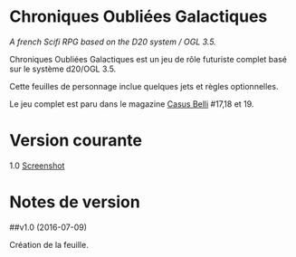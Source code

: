 # Chroniques Oubli&eacute;es Galactiques

_A french Scifi RPG based on the D20 system / OGL 3.5._

Chroniques Oubli&eacute;es Galactiques est un jeu de r&ocirc;le futuriste complet bas&eacute; sur le syst&egrave;me d20/OGL 3.5.

Cette feuilles de personnage inclue quelques jets et r&egrave;gles optionnelles.

Le jeu complet est paru dans le magazine [Casus Belli](http://www.black-book-editions.fr/catalogue.php?id=207) #17,18 et 19.

# Version courante
1.0 [Screenshot](cog_v1.png)

# Notes de version

##v1.0 (2016-07-09)

Création de la feuille.
